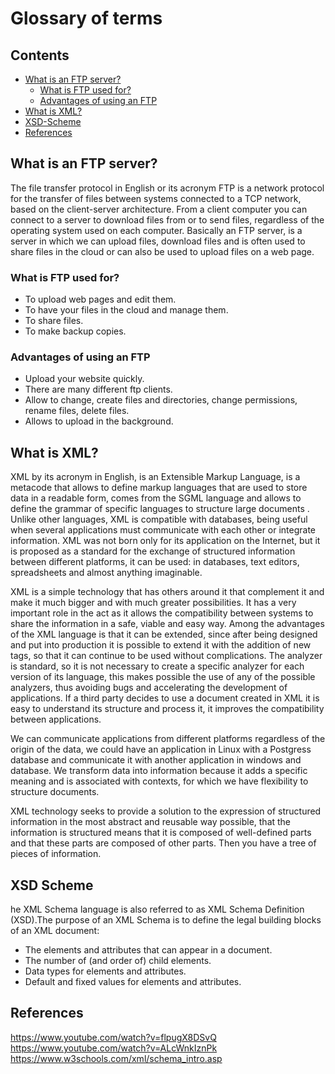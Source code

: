 # Glossary of terms

## Contents

- [What is an FTP server?](#What-is-an-FTP-server)
	- [What is FTP used for?](#What-is-FTP-used-for)
	- [Advantages of using an FTP](#Advantages-of-using-an-FTP)
- [What is XML?](#What-is-XML)
- [XSD-Scheme](#XSD-Scheme)
- [References](#References)

## What is an FTP server?

The file transfer protocol in English or its acronym FTP is a network protocol for the transfer of files between systems connected to a TCP network, based on the client-server architecture. From a client computer you can connect to a server to download files from or to send files, regardless of the operating system used on each computer. Basically an FTP server, is a server in which we can upload files, download files and is often used to share files in the cloud or can also be used to upload files on a web page.

### What is FTP used for?

- To upload web pages and edit them.
- To have your files in the cloud and manage them.
- To share files.
- To make backup copies.

### Advantages of using an FTP

- Upload your website quickly.
- There are many different ftp clients.
- Allow to change, create files and directories, change permissions, rename files, delete files.
- Allows to upload in the background.

## What is XML?

XML by its acronym in English, is an Extensible Markup Language, is a metacode that allows to define markup languages that are used to store data in a readable form, comes from the SGML language and allows to define the grammar of specific languages to structure large documents . Unlike other languages, XML is compatible with databases, being useful when several applications must communicate with each other or integrate information. XML was not born only for its application on the Internet, but it is proposed as a standard for the exchange of structured information between different platforms, it can be used: in databases, text editors, spreadsheets and almost anything imaginable.

XML is a simple technology that has others around it that complement it and make it much bigger and with much greater possibilities. It has a very important role in the act as it allows the compatibility between systems to share the information in a safe, viable and easy way. Among the advantages of the XML language is that it can be extended, since after being designed and put into production it is possible to extend it with the addition of new tags, so that it can continue to be used without complications. The analyzer is standard, so it is not necessary to create a specific analyzer for each version of its language, this makes possible the use of any of the possible analyzers, thus avoiding bugs and accelerating the development of applications. If a third party decides to use a document created in XML it is easy to understand its structure and process it, it improves the compatibility between applications.

We can communicate applications from different platforms regardless of the origin of the data, we could have an application in Linux with a Postgress database and communicate it with another application in windows and database. We transform data into information because it adds a specific meaning and is associated with contexts, for which we have flexibility to structure documents.

XML technology seeks to provide a solution to the expression of structured information in the most abstract and reusable way possible, that the information is structured means that it is composed of well-defined parts and that these parts are composed of other parts. Then you have a tree of pieces of information.


## XSD Scheme

he XML Schema language is also referred to as XML Schema Definition (XSD).The purpose of an XML Schema is to define the legal building blocks of an XML document:

-   The elements and attributes that can appear in a document.
-   The number of (and order of) child elements.
-   Data types for elements and attributes.
-   Default and fixed values for elements and attributes.

## References

https://www.youtube.com/watch?v=flpugX8DSvQ
https://www.youtube.com/watch?v=ALcWnkIznPk
https://www.w3schools.com/xml/schema_intro.asp
<!--stackedit_data:
eyJoaXN0b3J5IjpbMTQ1MTEyNTUsNjI4NDY2NDcsLTUzODYxNz
IxNiwyMDU1NDE2NjAxLDc0MTYxODIzMywxODYzNzE3NjMxLC0x
Mzc4NjQ3NDU4LC0xNDM1MDUzNjI2LDE5NjIzNTA4MDddfQ==
-->